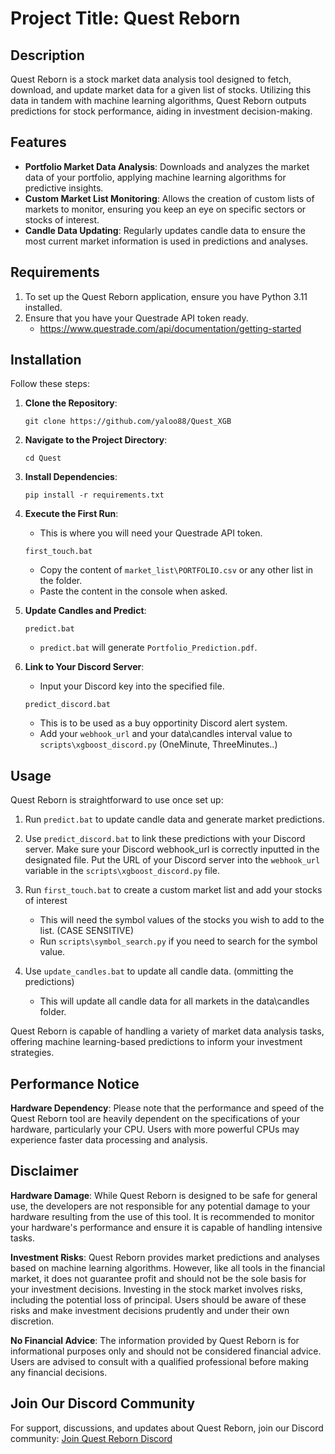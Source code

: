 ﻿
# Project Title: Quest Reborn

## Description
Quest Reborn is a stock market data analysis tool designed to fetch, download, and update market data for a given list of stocks. Utilizing this data in tandem with machine learning algorithms, Quest Reborn outputs predictions for stock performance, aiding in investment decision-making.

## Features
- **Portfolio Market Data Analysis**: Downloads and analyzes the market data of your portfolio, applying machine learning algorithms for predictive insights.
- **Custom Market List Monitoring**: Allows the creation of custom lists of markets to monitor, ensuring you keep an eye on specific sectors or stocks of interest.
- **Candle Data Updating**: Regularly updates candle data to ensure the most current market information is used in predictions and analyses.

## Requirements

1. To set up the Quest Reborn application, ensure you have Python 3.11 installed. 
2. Ensure that you have your Questrade API token ready.
   - https://www.questrade.com/api/documentation/getting-started

## Installation

Follow these steps:

1. **Clone the Repository**:
   ```
   git clone https://github.com/yaloo88/Quest_XGB
   ```

2. **Navigate to the Project Directory**:
   ```
   cd Quest
   ```

3. **Install Dependencies**:
   ```
   pip install -r requirements.txt
   ```

4. **Execute the First Run**:
   - This is where you will need your Questrade API token.
   ```
   first_touch.bat
   ```
   - Copy the content of `market_list\PORTFOLIO.csv` or any other list in the folder.
   - Paste the content in the console when asked.
   
     
5. **Update Candles and Predict**:
   ```
   predict.bat
   ```
   - `predict.bat` will generate `Portfolio_Prediction.pdf`.
   
7. **Link to Your Discord Server**:
    - Input your Discord key into the specified file.
   ```
   predict_discord.bat
   ```
   - This is to be used as a buy opportinity Discord alert system.
   - Add your `webhook_url` and your data\candles interval value to `scripts\xgboost_discord.py` (OneMinute, ThreeMinutes..)

## Usage

Quest Reborn is straightforward to use once set up:

1. Run `predict.bat` to update candle data and generate market predictions.
2. Use `predict_discord.bat` to link these predictions with your Discord server. Make sure your Discord webhook_url is correctly inputted in the designated file. 
Put the URL of your Discord server into the `webhook_url` variable in the `scripts\xgboost_discord.py` file.

3. Run `first_touch.bat` to create a custom market list and add your stocks of interest
   - This will need the symbol values of the stocks you wish to add to the list. (CASE SENSITIVE)
   - Run `scripts\symbol_search.py` if you need to search for the symbol value.

4. Use `update_candles.bat` to update all candle data. (ommitting the predictions)
   - This will update all candle data for all markets in the data\candles folder. 


Quest Reborn is capable of handling a variety of market data analysis tasks, offering machine learning-based predictions to inform your investment strategies.

## Performance Notice

**Hardware Dependency**: Please note that the performance and speed of the Quest Reborn tool are heavily dependent on the specifications of your hardware, particularly your CPU. Users with more powerful CPUs may experience faster data processing and analysis.

## Disclaimer

**Hardware Damage**: While Quest Reborn is designed to be safe for general use, the developers are not responsible for any potential damage to your hardware resulting from the use of this tool. It is recommended to monitor your hardware's performance and ensure it is capable of handling intensive tasks.

**Investment Risks**: Quest Reborn provides market predictions and analyses based on machine learning algorithms. However, like all tools in the financial market, it does not guarantee profit and should not be the sole basis for your investment decisions. Investing in the stock market involves risks, including the potential loss of principal. Users should be aware of these risks and make investment decisions prudently and under their own discretion.

**No Financial Advice**: The information provided by Quest Reborn is for informational purposes only and should not be considered financial advice. Users are advised to consult with a qualified professional before making any financial decisions.

## Join Our Discord Community

For support, discussions, and updates about Quest Reborn, join our Discord community: [Join Quest Reborn Discord](https://discord.gg/YDGYsJw4XQ)
